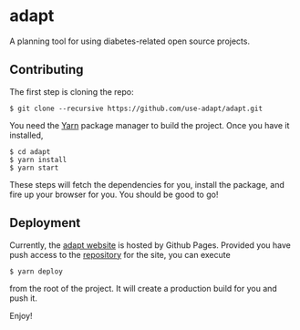 # adapt


A planning tool for using diabetes-related open source projects.

## Contributing

The first step is cloning the repo:

```
$ git clone --recursive https://github.com/use-adapt/adapt.git
```

You need the [Yarn](https://yarnpkg.com/) package manager to build the project. Once you
have it installed,

```
$ cd adapt
$ yarn install
$ yarn start
```

These steps will fetch the dependencies for you, install the package, and fire
up your browser for you. You should be good to go!

## Deployment

Currently, the [adapt website][adapt_website] is hosted by Github Pages.
Provided you have push access to the [repository][website_repo] for the site,
you can execute

```
$ yarn deploy
```

from the root of the project. It will create a production build for you and push
it.

[adapt_website]: https://use-adapt.github.io/
[website_repo]: https://github.com/use-adapt/use-adapt.github.io/

Enjoy!
